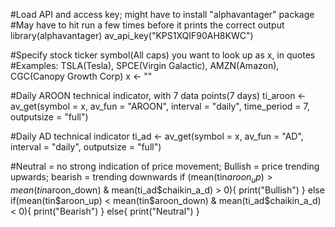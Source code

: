 #Load API and access key; might have to install "alphavantager" package
#May have to hit run a few times before it prints the correct output
library(alphavantager)
av_api_key("KPS1XQIF90AH8KWC")


#Specify stock ticker symbol(All caps) you want to look up as x, in quotes
#Examples: TSLA(Tesla), SPCE(Virgin Galactic), AMZN(Amazon), CGC(Canopy Growth Corp)
x <- ""

#Daily AROON technical indicator, with 7 data points(7 days)
ti_aroon <-  av_get(symbol = x,
       av_fun      = "AROON",
       interval    = "daily",
       time_period = 7,
       outputsize  = "full")

#Daily AD technical indicator
ti_ad <-  av_get(symbol = x,
                   av_fun      = "AD",
                   interval    = "daily",
                   outputsize  = "full")

#Neutral = no strong indication of price movement; Bullish = price trending upwards; bearish = trending downwards
if (mean(tin$aroon_up) > mean(tin$aroon_down) & mean(ti_ad$chaikin_a_d) > 0){
  print("Bullish")
} else if(mean(tin$aroon_up) < mean(tin$aroon_down) & mean(ti_ad$chaikin_a_d) < 0){
  print("Bearish")
} else{
  print("Neutral")
}
